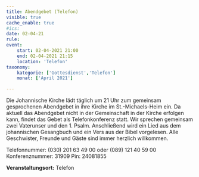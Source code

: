 ```yaml
---
title: Abendgebet (Telefon)
visible: true
cache_enable: true
#ics: 
date: 02-04-21
rule: 
event:
	start: 02-04-2021 21:00
	end: 02-04-2021 21:15
	location: 'Telefon'
taxonomy:
	kategorie: ['Gottesdienst','Telefon']
	monat: ['April 2021']

---
```

Die Johannische Kirche lädt täglich um 21 Uhr zum gemeinsam gesprochenen Abendgebet in ihre Kirche im St.-Michaels-Heim ein. Da aktuell das Abendgebet nicht in der Gemeinschaft in der Kirche erfolgen kann, findet das Gebet als Telefonkonferenz statt. Wir sprechen gemeinsam zwei Vaterunser und den 1. Psalm. Anschließend wird ein Lied aus dem johannischen Gesangbuch und ein Vers aus der Bibel vorgelesen. Alle Geschwister, Freunde und Gäste sind immer herzlich willkommen.

Telefonnummer: (030) 201 63 49 00 oder (089) 121 40 59 00
Konferenznummer: 31909
Pin: 24081855



**Veranstaltungsort:** Telefon

